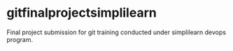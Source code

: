 # gitfinalprojectsimplilearn
Final project submission for git training conducted under simplilearn devops program.
